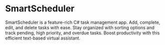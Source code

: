 # SmartScheduler
SmartScheduler is a feature-rich C# task management app. Add, complete, edit, and delete tasks with ease. Stay organized with sorting options and track pending, high priority, and overdue tasks. Boost productivity with this efficient text-based virtual assistant.
